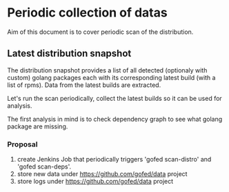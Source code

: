 # Periodic collection of datas

Aim of this document is to cover periodic scan of the distribution.

## Latest distribution snapshot

The distribution snapshot provides a list of all detected (optionaly with custom) golang packages
each with its corresponding latest build (with a list of rpms).
Data from the latest builds are extracted.

Let's run the scan periodically, collect the latest builds so it can be used for analysis.

The first analysis in mind is to check dependency graph to see what golang package are missing.

### Proposal

1) create Jenkins Job that periodically triggers 'gofed scan-distro' and 'gofed scan-deps'.
2) store new data under https://github.com/gofed/data project
3) store logs under https://github.com/gofed/data project

